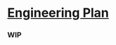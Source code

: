 # [Engineering Plan](https://kickstarter.atlassian.net/wiki/spaces/NT/pages/2457862145/App+Theming+Engineering+Plan)

### WIP
